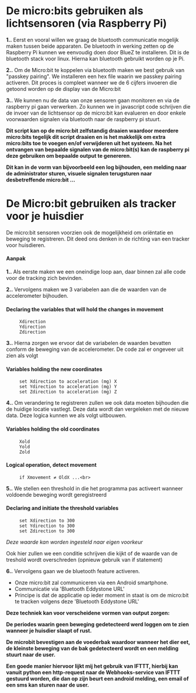 <h1>De micro:bits gebruiken als lichtsensoren (via Raspberry Pi)</h1>

**1..** Eerst en vooral willen we graag de bluetooth communicatie mogelijk maken tussen beide apparaten.
   De bluetooth in werking zetten op de Raspberry Pi kunnen we eenvoudig doen door BlueZ te installeren. Dit is de bluetooth stack voor linux. Hierna kan bluetooth gebruikt worden op je Pi.

**2..** Om de Micro:bit te koppelen via bluetooth maken we best gebruik van "passkey pairing". We installeren een hex file waarin we passkey pairing activeren. Dit proces is compleet wanneer we de 6 cijfers invoeren die getoond worden op de display van de Micro:bit

**3..** We kunnen nu de data van onze sensoren gaan monitoren en via de raspberry pi gaan verwerken.
   Zo kunnen we in javascript code schrijven die de invoer van de lichtsensor op de micro:bit kan evalueren en door enkele voorwaarden signalen via bluetooth naar de raspberry pi stuurt.

   **Dit script kan op de micro:bit zelfstandig draaien waardoor meerdere micro:bits tegelijk dit script draaien en is het makkelijk om extra micro:bits toe te voegen en/of verwijderen uit het systeem. Na het ontvangen van bepaalde signalen van de micro:bit(s) kan de raspberry pi deze gebruiken om bepaalde output te genereren.**

   **Dit kan in de vorm van bijvoorbeeld een log bijhouden, een melding naar de administrator sturen, visuele signalen terugsturen naar desbetreffende micro:bit ...**


<h1>De Micro:bit gebruiken als tracker voor je huisdier</h1>

   De micro:bit sensoren voorzien ook de mogelijkheid om oriëntatie en beweging te registreren.
   Dit deed ons denken in de richting van een tracker voor huisdieren.

<h4>Aanpak</h4>

**1..** Als eerste maken we een oneindige loop aan, daar binnen zal alle code voor de tracking zich bevinden.

**2..** Vervolgens maken we 3 variabelen aan die de waarden van de accelerometer bijhouden.

   <h4>Declaring the variables that will hold the changes in movement</h4>

         Xdirection
         Ydirection 
         Zdirection 
   

**3..** Hierna zorgen we ervoor dat de variabelen de waarden bevatten conform de beweging van de accelerometer.
   De code zal er ongeveer uit zien als volgt

   <h4>Variables holding the new coordinates</h4>

         
         set Xdirection to acceleration (mg) X 
         set Ydirection to acceleration (mg) Y 
         set Zdirection to acceleration (mg) Z
   

**4..** Om verandering te registreren zullen we ook data moeten bijhouden die de huidige locatie vastlegt. Deze data wordt dan vergeleken met de nieuwe data. Deze logica kunnen we als volgt uitbouwen.

   <h4>Variables holding the old coordinates</h4>

         Xold
         Yold
         Zold
   

<h4>Logical operation, detect movement</h4>
   
         if Xmovement ≠ OldX ...<br>
         

**5..** We stellen een threshold in die het programma pas activeert wanneer voldoende beweging wordt geregistreerd

   <h4>Declaring and initiate the threshold variables</h4>


         set Xdirection to 300
         set Ydirection to 300
         set Zdirection to 300

   *Deze waarde kan worden ingesteld naar eigen voorkeur*
         

   Ook hier zullen we een conditie schrijven die kijkt of de waarde van de treshold wordt overschreden
   (opnieuw gebruik van if statement)

**6..** Vervolgens gaan we de bluetooth feature activeren.
   - Onze micro:bit zal communiceren via een Android smartphone. <br>
   - Communicatie via 'Bluetooth Eddystone URL' <br>
   - Principe is dat de applicatie op ieder moment in staat is om de micro:bit te tracken volgens deze 'Bluetooth Eddystone URL' <br>
   

**Deze techniek kan voor verscheidene vormen van output zorgen:**

**De periodes waarin geen beweging gedetecteerd werd loggen om te zien wanneer je huisdier slaapt of rust.**

**De microbit bevestigen aan de voederbak waardoor wanneer het dier eet, de kleinste beweging van de bak gedetecteerd wordt en een melding stuurt naar de user.**

**Een goede manier hiervoor lijkt mij het gebruik van IFTTT, hierbij kan vanuit python een http-request naar de Webhooks-service van IFTTT gestuurd worden, die dan op zijn beurt een android melding, een email of een sms kan sturen naar de user.</li>**
